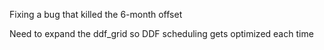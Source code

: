Fixing a bug that killed the 6-month offset

Need to expand the ddf_grid so DDF scheduling gets optimized each time